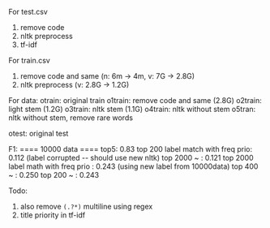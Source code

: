 For test.csv
1. remove code
2. nltk preprocess
3. tf-idf 

For train.csv
1. remove code and same (n: 6m -> 4m, v: 7G -> 2.8G)
2. nltk preprocess (v: 2.8G -> 1.2G)

For data:
otrain: original train 
o1train: remove code and same (2.8G)
o2train: light stem (1.2G)
o3train: nltk stem (1.1G)
o4train: nltk without stem
o5tran: nltk without stem, remove rare words

otest: original test

F1:
==== 10000 data ====
top5: 0.83
top 200 label match with freq prio: 0.112 (label corrupted -- should use new nltk)
top 2000 ~ : 0.121
top 2000 label math with freq prio : 0.243 (using new label from 10000data)
top 400 ~ : 0.250
top 200 ~ : 0.243

Todo:
1. also remove <code>(.?*)</code> multiline using regex
2. title priority in tf-idf
